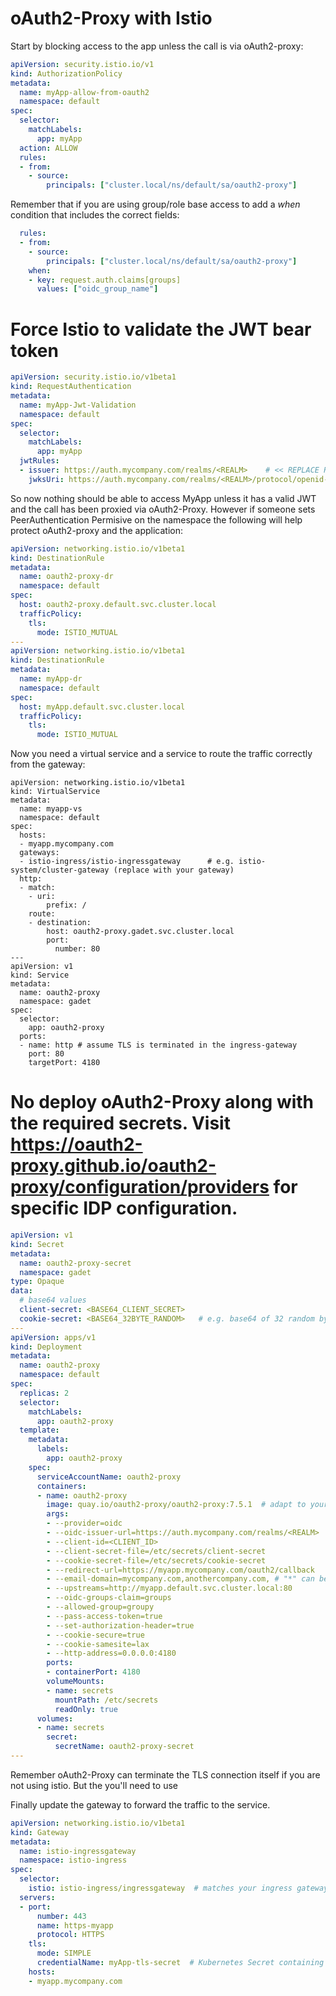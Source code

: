 # oAuth2-Proxy with Istio

Start by blocking access to the app unless the call is via oAuth2-proxy:

```yaml
apiVersion: security.istio.io/v1
kind: AuthorizationPolicy
metadata:
  name: myApp-allow-from-oauth2
  namespace: default
spec:
  selector:
    matchLabels:
      app: myApp
  action: ALLOW
  rules:
  - from:
    - source:
        principals: ["cluster.local/ns/default/sa/oauth2-proxy"]
```

Remember that if you are using group/role base access to add a *when* condition that includes the correct fields:
```yaml
  rules:
  - from:
    - source:
        principals: ["cluster.local/ns/default/sa/oauth2-proxy"]
    when:
    - key: request.auth.claims[groups]
      values: ["oidc_group_name"]
```

# Force Istio to validate the JWT bear token
```yaml
apiVersion: security.istio.io/v1beta1
kind: RequestAuthentication
metadata:
  name: myApp-Jwt-Validation
  namespace: default
spec:
  selector:
    matchLabels:
      app: myApp
  jwtRules:
  - issuer: https://auth.mycompany.com/realms/<REALM>    # << REPLACE REALM
    jwksUri: https://auth.mycompany.com/realms/<REALM>/protocol/openid-connect/certs
```

So now nothing should be able to access MyApp unless it has a valid JWT and the call has been proxied via oAuth2-Proxy. However if someone sets PeerAuthentication Permisive on the namespace the following will help protect oAuth2-proxy and the application:

```yaml
apiVersion: networking.istio.io/v1beta1
kind: DestinationRule
metadata:
  name: oauth2-proxy-dr
  namespace: default
spec:
  host: oauth2-proxy.default.svc.cluster.local
  trafficPolicy:
    tls:
      mode: ISTIO_MUTUAL
---
apiVersion: networking.istio.io/v1beta1
kind: DestinationRule
metadata:
  name: myApp-dr
  namespace: default
spec:
  host: myApp.default.svc.cluster.local
  trafficPolicy:
    tls:
      mode: ISTIO_MUTUAL
```

Now you need a virtual service and a service to route the traffic correctly from the gateway:
```
apiVersion: networking.istio.io/v1beta1
kind: VirtualService
metadata:
  name: myapp-vs
  namespace: default
spec:
  hosts:
  - myapp.mycompany.com
  gateways:
  - istio-ingress/istio-ingressgateway      # e.g. istio-system/cluster-gateway (replace with your gateway)
  http:
  - match:
    - uri:
        prefix: /
    route:
    - destination:
        host: oauth2-proxy.gadet.svc.cluster.local
        port:
          number: 80
---
apiVersion: v1
kind: Service
metadata:
  name: oauth2-proxy
  namespace: gadet
spec:
  selector:
    app: oauth2-proxy
  ports:
  - name: http # assume TLS is terminated in the ingress-gateway
    port: 80
    targetPort: 4180
```

# No deploy oAuth2-Proxy along with the required secrets. Visit https://oauth2-proxy.github.io/oauth2-proxy/configuration/providers for specific IDP configuration.
```yaml
apiVersion: v1
kind: Secret
metadata:
  name: oauth2-proxy-secret
  namespace: gadet
type: Opaque
data:
  # base64 values
  client-secret: <BASE64_CLIENT_SECRET>
  cookie-secret: <BASE64_32BYTE_RANDOM>   # e.g. base64 of 32 random bytes
---
apiVersion: apps/v1
kind: Deployment
metadata:
  name: oauth2-proxy
  namespace: default
spec:
  replicas: 2
  selector:
    matchLabels:
      app: oauth2-proxy
  template:
    metadata:
      labels:
        app: oauth2-proxy
    spec:
      serviceAccountName: oauth2-proxy
      containers:
      - name: oauth2-proxy
        image: quay.io/oauth2-proxy/oauth2-proxy:7.5.1  # adapt to your preferred version
        args:
        - --provider=oidc
        - --oidc-issuer-url=https://auth.mycompany.com/realms/<REALM>   # << REPLACE REALM
        - --client-id=<CLIENT_ID>                                      # << REPLACE
        - --client-secret-file=/etc/secrets/client-secret
        - --cookie-secret-file=/etc/secrets/cookie-secret
        - --redirect-url=https://myapp.mycompany.com/oauth2/callback
        - --email-domain=mycompany.com,anothercompany.com, # "*" can be used as a wild card .mycompany.com would include all subdomains of the domain mycompany
        - --upstreams=http://myapp.default.svc.cluster.local:80
        - --oidc-groups-claim=groups
        - --allowed-group=groupy
        - --pass-access-token=true
        - --set-authorization-header=true
        - --cookie-secure=true
        - --cookie-samesite=lax
        - --http-address=0.0.0.0:4180
        ports:
        - containerPort: 4180
        volumeMounts:
        - name: secrets
          mountPath: /etc/secrets
          readOnly: true
      volumes:
      - name: secrets
        secret:
          secretName: oauth2-proxy-secret
---
```
Remember oAuth2-Proxy can terminate the TLS connection itself if you are not using istio. But the you'll need to use 

Finally update the gateway to forward the traffic to the service.
```yaml
apiVersion: networking.istio.io/v1beta1
kind: Gateway
metadata:
  name: istio-ingressgateway
  namespace: istio-ingress
spec:
  selector:
    istio: istio-ingress/ingressgateway  # matches your ingress gateway pod label
  servers:
  - port:
      number: 443
      name: https-myapp
      protocol: HTTPS
    tls:
      mode: SIMPLE
      credentialName: myApp-tls-secret  # Kubernetes Secret containing TLS cert/key
    hosts:
    - myapp.mycompany.com
```



